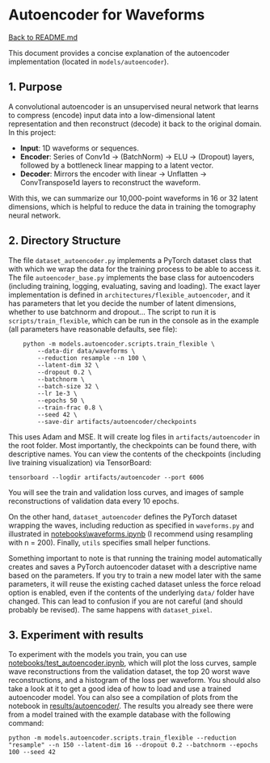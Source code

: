 # Autoencoder for Waveforms

[Back to README.md](../README.md)

This document provides a concise explanation of the autoencoder implementation (located in `models/autoencoder`).

## 1. Purpose

A convolutional autoencoder is an unsupervised neural network that learns to compress (encode) input data into a low-dimensional latent representation and then reconstruct (decode) it back to the original domain. In this project:

* **Input**: 1D waveforms or sequences.
* **Encoder**: Series of Conv1d → (BatchNorm) → ELU → (Dropout) layers, followed by a bottleneck linear mapping to a latent vector.
* **Decoder**: Mirrors the encoder with linear → Unflatten → ConvTranspose1d layers to reconstruct the waveform.

With this, we can summarize our 10,000-point waveforms in 16 or 32 latent dimensions, which is helpful to reduce the data in training the tomography neural network.

## 2. Directory Structure

The file `dataset_autoencoder.py` implements a PyTorch dataset class that with which we wrap the data for the training process to be able to access it. The file `autoencoder_base.py` implements the base class for autoencoders (including training, logging, evaluating, saving and loading). The exact layer implementation is defined in `architectures/flexible_autoencoder`, and it has parameters that let you decide the number of latent dimensions, whether to use batchnorm and dropout... The script to run it is `scripts/train_flexible`, which can be run in the console as in the example (all parameters have reasonable defaults, see file):
```Usage:
    python -m models.autoencoder.scripts.train_flexible \
        --data-dir data/waveforms \
        --reduction resample --n 100 \
        --latent-dim 32 \
        --dropout 0.2 \
        --batchnorm \
        --batch-size 32 \
        --lr 1e-3 \
        --epochs 50 \
        --train-frac 0.8 \
        --seed 42 \
        --save-dir artifacts/autoencoder/checkpoints
```
This uses Adam and MSE. It will create log files in `artifacts/autoencoder` in the root folder. Most importantly, the checkpoints can be found there, with descriptive names. You can view the contents of the checkpoints (including live training visualization) via TensorBoard: 
```
tensorboard --logdir artifacts/autoencoder --port 6006
```
You will see the train and validation loss curves, and images of sample reconstructions of validation data every 10 epochs.

On the other hand, `dataset_autoencoder` defines the PyTorch dataset wrapping the waves, including reduction as specified in `waveforms.py` and illustrated in [notebooks\waveforms.ipynb](..\notebooks\waveforms.ipynb) (I recommend using resampling with n = 200). Finally, `utils` specifies small helper functions.

Something important to note is that running the training model automatically creates and saves a PyTorch autoencoder dataset with a descriptive name based on the parameters. If you try to train a new model later with the same parameters, it will reuse the existing cached dataset unless the force reload option is enabled, even if the contents of the underlying `data/` folder have changed. This can lead to confusion if you are not careful (and should probably be revised). The same happens with `dataset_pixel`.

## 3. Experiment with results
To experiment with the models you train, you can use [notebooks/test_autoencoder.ipynb](../notebooks/test_autoencoder.ipynb), which will plot the loss curves, sample wave reconstructions from the validation dataset, the top 20 worst wave reconstructions, and a histogram of the loss per waveform. You should also take a look at it to get a good idea of how to load and use a trained autoencoder model. You can also see a compilation of plots from the notebook in [results/autoencoder/](../results/autoencoder/). The results you already see there were from a model trained with the example database with the following command:

`
python -m models.autoencoder.scripts.train_flexible --reduction "resample" --n 150 --latent-dim 16 --dropout 0.2 --batchnorm --epochs 100 --seed 42    
`